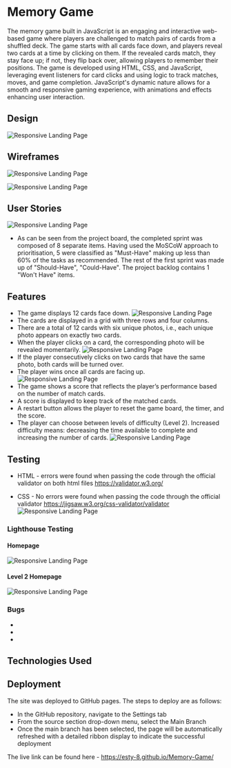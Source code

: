 # Memory Game

The memory game built in JavaScript is an engaging and interactive web-based game where players are challenged to match pairs of cards from a shuffled deck. The game starts with all cards face down, and players reveal two cards at a time by clicking on them. If the revealed cards match, they stay face up; if not, they flip back over, allowing players to remember their positions. The game is developed using HTML, CSS, and JavaScript, leveraging event listeners for card clicks and using logic to track matches, moves, and game completion. JavaScript's dynamic nature allows for a smooth and responsive gaming experience, with animations and effects enhancing user interaction.

## Design

![Responsive Landing Page](/assets/images/landining-page.png)


## Wireframes 
![Responsive Landing Page](/assets/images/wireframes.png)


![Responsive Landing Page](/assets/images/wire.png)


## User Stories

![Responsive Landing Page](/assets/images/backlog.png)
* As can be seen from the project board, the completed sprint was composed of 8 separate items. Having used the MoSCoW approach to prioritisation, 5 were classified as "Must-Have" making up less than 60% of the tasks as recommended. The rest of the first sprint was made up of "Should-Have", "Could-Have". The project backlog contains 1 "Won't Have" items.

## Features
* The game displays 12 cards face down.
![Responsive Landing Page](/assets/images/12cRDS.PNG)
* The cards are displayed in a grid with three rows and four columns.
* There are a total of 12 cards with six unique photos, i.e., each unique photo appears on exactly two cards.
* When the player clicks on a card, the corresponding photo will be revealed momentarily.
![Responsive Landing Page](/assets/images/11cards.png)
* If the player consecutively clicks on two cards that have the same photo, both cards will be turned over.  
* The player wins once all cards are facing up.
![Responsive Landing Page](/assets/images/win.png)
* The game shows a score that reflects the player’s performance based on the number of match cards.
* A score is displayed to keep track of the matched cards.
* A restart button allows the player to reset the game board, the timer, and the score.
* The player can choose between  levels of difficulty (Level 2). Increased difficulty means: decreasing the 
  time available to complete and increasing the number of cards.
  ![Responsive Landing Page](/assets/images/level.png)


## Testing
* HTML -  errors were found when passing the code through the official validator on both html files https://validator.w3.org/

* CSS - No errors were found when passing the code through the official validator https://jigsaw.w3.org/css-validator/validator
 ![Responsive Landing Page](/assets/images/validator.png)


### Lighthouse Testing

#### Homepage
 ![Responsive Landing Page](/assets/images/validator.png)

#### Level 2 Homepage
 ![Responsive Landing Page](/assets/images/validator.png)

### Bugs
* 

*

*


## Technologies Used 


## Deployment

The site was deployed to GitHub pages. The steps to deploy are as follows:
* In the GitHub repository, navigate to the Settings tab
* From the source section drop-down menu, select the Main Branch
* Once the main branch has been selected, the page will be automatically refreshed with a detailed ribbon display to indicate the successful deployment

The live link can be found here - https://esty-8.github.io/Memory-Game/
